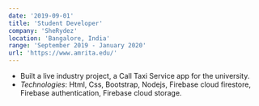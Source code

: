 ```yaml
---
date: '2019-09-01'
title: 'Student Developer'
company: 'SheRydez'
location: 'Bangalore, India'
range: 'September 2019 - January 2020'
url: 'https://www.amrita.edu/'
---
```


- Built a live industry project, a Call Taxi Service app for the university.
- _Technologies_: Html, Css, Bootstrap, Nodejs, Firebase cloud firestore, Firebase authentication, Firebase cloud storage.
